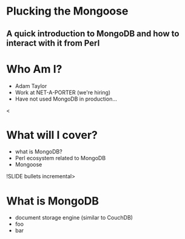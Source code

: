 <!SLIDE>
# Plucking the Mongoose #
## A quick introduction to MongoDB and how to interact with it from Perl ##

<!SLIDE bullets incremental>
# Who Am I? #

* Adam Taylor
* Work at NET-A-PORTER (we're hiring)
* Have not used MongoDB in production...

<<!SLIDE bullets incremental>
# What will I cover? #

* what is MongoDB?
* Perl ecosystem related to MongoDB
* Mongoose

!SLIDE bullets incremental>
# What is MongoDB #

* document storage engine (similar to CouchDB)
* foo
* bar

